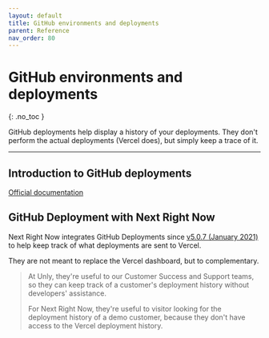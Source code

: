 ```yaml
---
layout: default
title: GitHub environments and deployments
parent: Reference
nav_order: 80
---
```


# GitHub environments and deployments
{: .no_toc }

<div class="code-example" markdown="1">
GitHub deployments help display a history of your deployments. They don't perform the actual deployments (Vercel does), but simply keep a trace of it.
</div>

---

## Introduction to GitHub deployments

[Official documentation](https://docs.github.com/en/rest/reference/repos#deployments)

## GitHub Deployment with Next Right Now

Next Right Now integrates GitHub Deployments since [v5.0.7 (January 2021)](https://github.com/UnlyEd/next-right-now/issues/280) to help keep track of what deployments are sent to Vercel.

They are not meant to replace the Vercel dashboard, but to complementary.

> At Unly, they're useful to our Customer Success and Support teams, so they can keep track of a customer's deployment history without developers' assistance.
>
> For Next Right Now, they're useful to visitor looking for the deployment history of a demo customer, because they don't have access to the Vercel deployment history.
